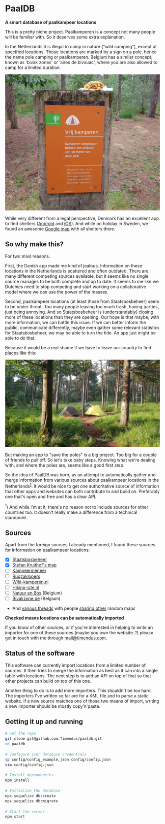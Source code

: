 # PaalDB

__A smart database of paalkampeer locations__

This is a pretty niche project. Paalkamperen is a concept not many people will
be familiar with. So it deserves some extra explanation.

In the Netherlands it is illegal to camp in nature ("wild camping"), except at
specified locations. Those locations are marked by a sign on a pole, hence the
name pole camping or paalkamperen. Belgium has a similar concept, known as
'bivak zones' or 'aires de bivouac', where you are also allowed to camp for a
limited duration.

![Picture of a pole with our breakfast on it](foto1.jpg)

While very different from a legal perspective, Denmark has an excellent app to
find shelters ([Android](https://play.google.com/store/apps/details?id=dk.shelter.app)
and [iOS](https://apps.apple.com/dk/app/shelter/id626652345)). And while on
holiday in Sweden, we found an awesome [Google map](https://www.google.com/maps/d/u/0/viewer?mid=1doLXXvokOtiMzthVz0SLFjEPmD4&ll=63.4103055477356%2C15.615789630029894&z=5)
with all shelters there.

## So why make this?

For two main reasons.

First, the Danish app made me kind of jealous. Information on these locations in
the Netherlands is scattered and often outdated. There are many different
competing sources available, but it seems like no single source manages to be
both complete and up to date. It seems to me like we Dutchies need to stop
competing and start working on a collaborative model where we can use the power
of the masses.

Second, paalkampeer locations (at least those from Staatsbosbeheer) seem to be
under threat. Too many people leaving too much trash, having parties, just being
annoying. And so Staatsbosbeheer is (understandably) closing more of these
locations than they are opening. Our hope is that maybe, with more information,
we can battle this issue. If we can better inform the public, communicate
differently, maybe even gather some relevant statistics for Staatsbosbeheer, we
may be able to turn the tide. An app just might be able to do that.

Because it would be a real shame if we have to leave our country to find places
like this:

![Picture of our camp site at one of the poles this summer](foto2.jpg)

But making an app to "save the poles" is a big project. Too big for a couple of
friends to pull off. So let's take baby steps. Knowing what we're dealing with,
and where the poles are, seems like a good first step.

So the idea of PaalDB was born, as an attempt to automatically gather and
merge information from various sources about paalkampeer locations in the
Netherlands<sup>[1](#footnote-1)</sup>. It would be nice to get one
authoritative source of information that other apps and websites can both
contribute to and build on. Preferably one that's open and free and has a clear
API.

<a name="footnote-1"><sup>1</sup></a>) And while I'm at it, there's no reason
not to include sources for other countries too. It doesn't really make a
difference from a technical standpoint.

## Sources

Apart from the foreign sources I already mentioned, I found these sources for
information on paalkampeer locations:

* [x] [Staatsbosbeheer](https://www.logerenbijdeboswachter.nl/paalkamperen)
* [x] [Stefan Kruithof's map](https://sites.google.com/site/paalkampeerders/kaart)
* [ ] [Kampeermeneer](https://www.kampeermeneer.nl/paalkamperen/)
* [ ] [Rugzaklopers](http://www.communitywalk.com/14583)
* [ ] [Wild-kamperen.nl](https://www.wild-kamperen.nl/paalkamperen-wildkamperen/)
* [ ] [Hiking-site.nl](https://www.hiking-site.nl/routes_paalkamperen.php)
* [ ] [Natuur en Bos](https://www.natuurenbos.be/kamperen) (Belgium)
* [ ] [Bivakzone.be](http://www.bivakzone.be/) (Belgium)
* And [various threads](http://forum.bushcraftnederland.nl/viewtopic.php?t=14504) with people [sharing other](https://www.wereldfietser.nl/phpbb/viewtopic.php?t=31030) random maps

__Checked means locations can be automatically imported__

If you know of other sources, or if you're interested in helping to write an
importer for one of these sources (maybe you own the website..?) please get in
touch with me through [mail@timendus.com](mailto:mail@timendus.com).

## Status of the software

This software can currently import locations from a limited number of sources.
It then tries to merge the information as best as it can into a single table
with locations. The next step is to add an API on top of that so that other
projects can build on top of this one.

Another thing to do is to add more importers. This shouldn't be too hard. The
importers I've written so far are for a KML file and to parse a static website.
If a new source matches one of those two means of import, writing a new importer
should be mostly copy'n'paste.

## Getting it up and running

```bash
# Get the repo
git clone git@github.com:Timendus/paaldb.git
cd paaldb

# Configure your database credentials
cp config/config_example.json config/config.json
vim config/config.json

# Install dependencies
npm install

# Initialize the database
npx sequelize db:create
npx sequelize db:migrate

# Start the server
npm start
```
